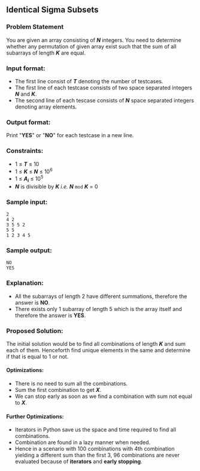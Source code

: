 ## Identical Sigma Subsets

### Problem Statement

You are given an array consisting of **_N_** integers. You need to determine whether any permutation of given array exist such that the sum of all subarrays of length **_K_** are equal.

### Input format:

- The first line consist of **_T_** denoting the number of testcases.
- The first line of each testcase consists of two space separated integers **_N_** and **_K_**.
- The second line of each tescase consists of **_N_** space separated integers denoting array elements.

### Output format:

Print "**YES**" or "**NO**" for each testcase in a new line.

### Constraints:

- 1 &le; **_T_** &le; 10
- 1 &le; **_K_** &le; **_N_** &le; 10<sup>6</sup>
- 1 &le; **_A<sub>i</sub>_** &le; 10<sup>5</sup>
- **_N_** is divisible by **_K_** _i.e._ **_N_** `mod` **_K_** = 0

### Sample input:

```
2
4 2
3 5 5 2
5 5
1 2 3 4 5
```

### Sample output:

```
NO
YES
```

### Explanation:

- All the subarrays of length 2 have different summations, therefore the answer is **NO**.
- There exists only 1 subarray of length 5 which is the array itself and therefore the answer is **YES**.

### Proposed Solution:

The initial solution would be to find all combinations of length **_K_** and sum each of them. Henceforth find unique  elements in the same and determine if that is equal to 1 or not.

#### Optimizations:

- There is no need to sum all the combinations.
- Sum the first combination to get **_X_**.
- We can stop early as soon as we find a combination with sum not equal to **_X_**.

#### Further Optimizations:

- Iterators in Python save us the space and time required to find all combinations.
- Combination are found in a lazy manner when needed.
- Hence in a scenario with 100 combinations with 4th combination yielding a different sum than the first 3, 96 combinations are never evaluated because of **iterators** and **early stopping**.

